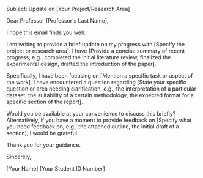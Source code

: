 Subject: Update on [Your Project/Research Area]

Dear Professor [Professor's Last Name],

I hope this email finds you well.

I am writing to provide a brief update on my progress with [Specify the project or research area]. I have [Provide a concise summary of recent progress, e.g., completed the initial literature review, finalized the experimental design, drafted the introduction of the paper].

Specifically, I have been focusing on [Mention a specific task or aspect of the work]. I have encountered a question regarding [State your specific question or area needing clarification, e.g., the interpretation of a particular dataset, the suitability of a certain methodology, the expected format for a specific section of the report].

Would you be available at your convenience to discuss this briefly? Alternatively, if you have a moment to provide feedback on [Specify what you need feedback on, e.g., the attached outline, the initial draft of a section], I would be grateful.

Thank you for your guidance.

Sincerely,

[Your Name]
[Your Student ID Number]